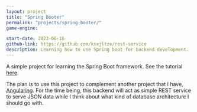 ```yaml
---
layout: project
title: "Spring Booter"
permalink: "projects/spring-booter/"
game-engine:

start-date: 2023-06-16
github-link: https://github.com/ksxjltze/rest-service
description: Learning how to use Spring boot for backend development.
---
```


A simple project for learning the Spring Boot framework.
See the tutorial [here](https://spring.io/guides/gs/rest-service/#scratch).

The plan is to use this project to complement another project that I have, [Angularing](/projects/angularing/).
For the time being, this backend will act as simple REST service to serve JSON data while I think about what kind of database architecture I should go with.